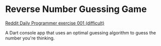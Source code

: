 Reverse Number Guessing Game
======

[Reddit Daily Programmer exercise 001 (difficult)](http://www.reddit.com/r/dailyprogrammer/comments/pii6j/difficult_challenge_1/)

A Dart console app that uses an optimal guessing algorithm to guess the number you're thinking.